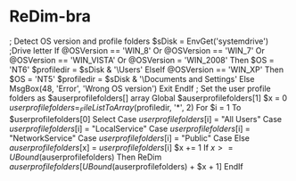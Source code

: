 # ReDim-bra
; Detect OS version and profile folders     $sDisk = EnvGet('systemdrive') ;Drive letter     If @OSVersion == 'WIN_8' Or @OSVersion == 'WIN_7' Or @OSVersion == 'WIN_VISTA' Or @OSVersion = 'WIN_2008' Then         $OS = 'NT6'         $profiledir = $sDisk &amp; '\Users'     ElseIf @OSVersion == 'WIN_XP' Then         $OS = 'NT5'         $profiledir = $sDisk &amp; '\Documents and Settings'     Else         MsgBox(48, 'Error', 'Wrong OS version')         Exit     EndIf          ; Set the user profile folders as $auserprofilefolders[] array     Global $auserprofilefolders[1]     $x = 0     $userprofilefolders = _FileListToArray($profiledir, '*', 2)     For $i = 1 To $userprofilefolders[0]         Select             Case $userprofilefolders[$i] = "All Users"             Case $userprofilefolders[$i] = "LocalService"             Case $userprofilefolders[$i] = "NetworkService"             Case $userprofilefolders[$i] = "Public"             Case Else                 $auserprofilefolders[$x] = $userprofilefolders[$i]                 $x += 1                 If $x >= UBound($auserprofilefolders) Then                     ReDim $auserprofilefolders[UBound($auserprofilefolders) + $x  + 1]                 EndIf
